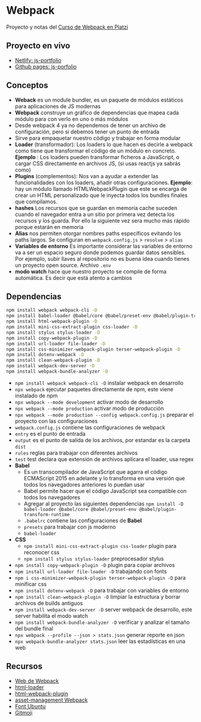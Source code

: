 # Webpack
Proyecto y notas del [Curso de Webpack en Platzi](https://platzi.com/clases/webpack/)

## Proyecto en vivo
- [Netlify: js-portfolio](https://jpportfolio-webpack-hectormoreira.netlify.app/)
- [Github pages: js-porfolio](https://hectormoreira.github.io/js-portfolio/dist/)

## Conceptos
- **Weback** es un module bundler, es un paquete de módulos estáticos para aplicaciones de JS modernas
- **Webpack** construye un gráfico de dependencias que mapea cada módulo para con verlo en uno o más módulos
- Desde webpack 4 ya no dependemos de tener un archivo de configuración, pero si debemos tener un punto de entrada
- Sirve para empaquetar nuestro código y trabajar en forma modular
- **Loader** (transformador): Los loaders lo que hacen es decirle a webpack como tiene que transformar el código de un módulo en concreto. **Ejemplo** : Los loaders pueden transformar ficheros a JavaScript, o cargar CSS directamente en archivos JS, (si usas reactjs ya sabrás como)
- **Plugins** (complementos): Nos van a ayudar a extender las funcionalidades con los loaders, añadir otras configuraciones. **Ejemplo**: hay un módulo llamado HTMLWebpackPlugin que este se encarga de crear un HTML personalizado que le inyecta todos los bundles finales que compilamos.
- **hashes** Los recursos que se guardan en memoria cache suceden cuando el navegador entra a un sitio por primera vez detecta los recursos y los guarda. Por ello la siguiente vez sera mucho más rápido porque estarán en memoria
- **Alias** nos permiten otorgar nombres paths específicos evitando los paths largos. Se configuran en `webpack.config.js` > `resolve` > `alias`
- **Variables de entorno** Es importante considerar las variables de entorno va a ser un espacio seguro donde podemos guardar datos sensibles. Por ejemplo, subir llaves al repositorio no es buena idea cuando tienes un proyecto open source. Archivo `.env`
- **modo watch** hace que nuestro proyecto se compile de forma automática. Es decir que está atento a cambios

## Dependencias
```sh
npm install webpack webpack-cli -D
npm install babel-loader @babel/core @babel/preset-env @babel/plugin-transform-runtime -D
npm install html-webpack-plugin -D
npm install mini-css-extract-plugin css-loader -D
npm install stylus stylus-loader -D
npm install copy-webpack-plugin -D
npm install url-loader file-loader -D
npm install css-minimizer-webpack-plugin terser-webpack-plugin -D
npm install dotenv-webpack -D
npm install clean-webpack-plugin -D
npm install webpack-dev-server -D
npm install webpack-bundle-analyzer -D
```
- `npm install webpack webpack-cli -D` instalar webpack en desarrollo
- `npx webpack` ejecutar paquetes directamente de npm, este viene instalado de npm
- `npx webpack --mode development` activar modo de desarrollo
- `npx webpack --mode production` activar modo de producción
- `npx webpack --mode production --config webpack.config.js` preparar el proyecto con las configuraciones
- `webpack.config.js` contiene las configuraciones de webpack
- `entry` es el punto de entrada
- `output` es el punto de salida de los archivos, por estandar es la carpeta `dist`
- `rules` reglas para trabajar con diferentes archivos
- `test` test declara que extensión de archivos aplicara el loader, usa regex
- **Babel**
    - Es un transcompilador de JavaScript que agarra el código ECMAScript 2015 en adelante y lo transforma en una versión que todos los navegadores anteriores lo puedan usar
    - Babel permite hacer que el código JavaScript sea compatible con todos los navegadores
    - Agregar al proyecto las siguientes dependencias `npm install -D babel-loader @babel/core @babel/preset-env @babel/plugin-transform-runtime`
    - `.babelrc` contiene las configuraciones de **Babel**
    - `presets` para trabajar con js moderno
    - `babel-loader`
- **CSS**
    - `npm install mini-css-extract-plugin css-loader` plugin para reconocer css
    - `npm install stylus stylus-loader` preprocesador stylus
- `npm install copy-webpack-plugin -D` plugin para copiar archivos
- `npm install url-loader file-loader -D` trabajando con fonts
- `npm i css-minimizer-webpack-plugin terser-webpack-plugin -D` para minificar css
- `npm install dotenv-webpack -D` para trabajar con variables de entorno
- `npm install clean-webpack-plugin -D` limpiar la estructura y borrar archivos de builds antiguos
- `npm install webpack-dev-server -D` server webpack de desarrollo, este server habilita el modo watch
- `npm install webpack-bundle-analyzer -D` verificar y analizar el tamaño del bundle final
- `npx webpack --profile --json > stats.json` generar reporte en json
- `npx webpack-bundle-analyzer stats.json` leer las estadísticas en una web



## Recursos
- [Web de Webpack](https://webpack.js.org/)
- [html-loader](https://webpack.js.org/loaders/html-loader/)
- [html-webpack-plugin](https://webpack.js.org/plugins/html-webpack-plugin/)
- [asset-management Webpack](https://webpack.js.org/guides/asset-management/#loading-images)
- [Font Ubuntu](http://google-webfonts-helper.herokuapp.com/fonts/ubuntu?subsets=cyrillic,latin)
- [Gitmoji](https://github.com/carloscuesta/gitmoji)